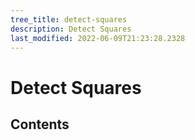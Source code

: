 ```yaml
---
tree_title: detect-squares
description: Detect Squares
last_modified: 2022-06-09T21:23:28.2328
---
```


# Detect Squares

## Contents

